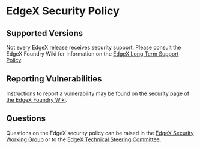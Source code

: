 # EdgeX Security Policy

## Supported Versions

Not every EdgeX release receives security support.
Please consult the EdgeX Foundry Wiki for information on the
[EdgeX Long Term Support Policy](https://wiki.agile-edgex.org/pages/viewpage.action?pageId=69173332).


## Reporting Vulnerabilities

Instructions to report a vulnerability may be found on the
[security page of the EdgeX Foundry Wiki](https://wiki.agile-edgex.org/display/FA/Security).


## Questions

Questions on the EdgeX security policy can be raised in the
[EdgeX Security Working Group](https://wiki.agile-edgex.org/display/FA/Security+Working+Group?src=contextnavpagetreemode)
or to the 
[EdgeX Technical Steering Committee](https://wiki.agile-edgex.org/pages/viewpage.action?pageId=329436&src=contextnavpagetreemode).